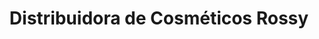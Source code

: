 ---
title: "Distribuidora de Cosméticos Rossy"
url: /bogota-d-c/distribuidora-de-cosmeticos-rossy/
shop: Kosmetik
---